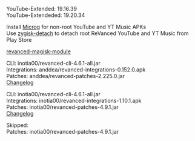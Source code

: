 YouTube-Extended: 19.16.39  
YouTube-Extendeded: 19.20.34  

Install [Microg](https://github.com/ReVanced/GmsCore/releases) for non-root YouTube and YT Music APKs  
Use [zygisk-detach](https://github.com/j-hc/zygisk-detach) to detach root ReVanced YouTube and YT Music from Play Store  

[revanced-magisk-module](https://github.com/j-hc/revanced-magisk-module)
  
CLI: inotia00/revanced-cli-4.6.1-all.jar  
Integrations: anddea/revanced-integrations-0.152.0.apk  
Patches: anddea/revanced-patches-2.225.0.jar  
[Changelog](https://github.com/anddea/revanced-patches/releases/tag/v2.225.0)

CLI: inotia00/revanced-cli-4.6.1-all.jar  
Integrations: inotia00/revanced-integrations-1.10.1.apk  
Patches: inotia00/revanced-patches-4.9.1.jar  
[Changelog](https://github.com/inotia00/revanced-patches/releases/tag/v4.9.1)  

Skipped:  
Patches: inotia00/revanced-patches-4.9.1.jar    
